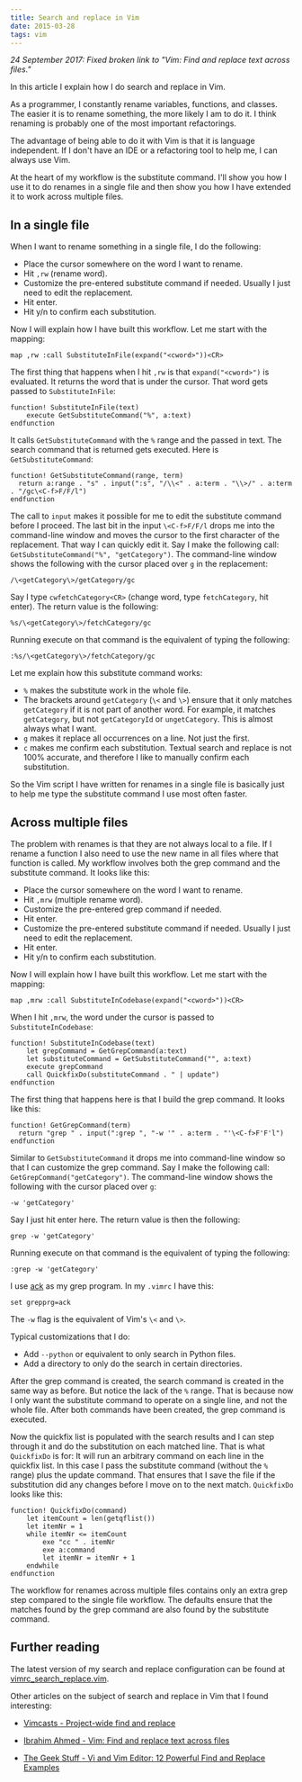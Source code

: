 ```yaml
---
title: Search and replace in Vim
date: 2015-03-28
tags: vim
---
```


*24 September 2017: Fixed broken link to "Vim: Find and replace text across files."*

In this article I explain how I do search and replace in Vim.

As a programmer, I constantly rename variables, functions, and classes. The
easier it is to rename something, the more likely I am to do it. I think
renaming is probably one of the most important refactorings.

The advantage of being able to do it with Vim is that it is language
independent. If I don't have an IDE or a refactoring tool to help me, I can
always use Vim.

At the heart of my workflow is the substitute command. I'll show you how I
use it to do renames in a single file and then show you how I have extended it
to work across multiple files.

## In a single file

When I want to rename something in a single file, I do the following:

* Place the cursor somewhere on the word I want to rename.
* Hit `,rw` (rename word).
* Customize the pre-entered substitute command if needed. Usually I just need
  to edit the replacement.
* Hit enter.
* Hit y/n to confirm each substitution.

Now I will explain how I have built this workflow. Let me start with the
mapping:

    map ,rw :call SubstituteInFile(expand("<cword>"))<CR>

The first thing that happens when I hit `,rw` is that `expand("<cword>")` is
evaluated. It returns the word that is under the cursor. That word gets passed
to `SubstituteInFile`:

    function! SubstituteInFile(text)
        execute GetSubstituteCommand("%", a:text)
    endfunction

It calls `GetSubstituteCommand` with the `%` range and the passed in text. The
search command that is returned gets executed. Here is `GetSubstituteCommand`:

    function! GetSubstituteCommand(range, term)
      return a:range . "s" . input(":s", "/\\<" . a:term . "\\>/" . a:term . "/gc\<C-f>F/F/l")
    endfunction

The call to `input` makes it possible for me to edit the substitute command
before I proceed. The last bit in the input `\<C-f>F/F/l` drops me into the
command-line window and moves the cursor to the first character of the
replacement. That way I can quickly edit it. Say I make the following call:
`GetSubstituteCommand("%", "getCategory")`. The command-line window shows the
following with the cursor placed over `g` in the replacement:

    /\<getCategory\>/getCategory/gc

Say I type `cwfetchCategory<CR>` (change word, type `fetchCategory`, hit
enter). The return value is the following:

    %s/\<getCategory\>/fetchCategory/gc

Running execute on that command is the equivalent of typing the following:

    :%s/\<getCategory\>/fetchCategory/gc

Let me explain how this substitute command works:

* `%` makes the substitute work in the whole file.
* The brackets around `getCategory` (`\<` and `\>`) ensure that it only matches
  `getCategory` if it is not part of another word. For example, it matches
  `getCategory`, but not `getCategoryId` or `ungetCategory`. This is almost
  always what I want.
* `g` makes it replace all occurrences on a line. Not just the first.
* `c` makes me confirm each substitution. Textual search and replace is not
  100% accurate, and therefore I like to manually confirm each substitution.

So the Vim script I have written for renames in a single file is basically just
to help me type the substitute command I use most often faster.

## Across multiple files

The problem with renames is that they are not always local to a file. If I
rename a function I also need to use the new name in all files where that
function is called. My workflow involves both the grep command and the
substitute command. It looks like this:

* Place the cursor somewhere on the word I want to rename.
* Hit `,mrw` (multiple rename word).
* Customize the pre-entered grep command if needed.
* Hit enter.
* Customize the pre-entered substitute command if needed. Usually I just need
  to edit the replacement.
* Hit enter.
* Hit y/n to confirm each substitution.

Now I will explain how I have built this workflow. Let me start with the
mapping:

    map ,mrw :call SubstituteInCodebase(expand("<cword>"))<CR>

When I hit `,mrw`, the word under the cursor is passed to
`SubstituteInCodebase`:

    function! SubstituteInCodebase(text)
        let grepCommand = GetGrepCommand(a:text)
        let substituteCommand = GetSubstituteCommand("", a:text)
        execute grepCommand
        call QuickfixDo(substituteCommand . " | update")
    endfunction

The first thing that happens here is that I build the grep command. It looks
like this:

    function! GetGrepCommand(term)
      return "grep " . input(":grep ", "-w '" . a:term . "'\<C-f>F'F'l")
    endfunction

Similar to `GetSubstituteCommand` it drops me into command-line window so that
I can customize the grep command. Say I make the following call:
`GetGrepCommand("getCategory")`. The command-line window shows the following
with the cursor placed over `g`:

    -w 'getCategory'

Say I just hit enter here. The return value is then the following:

    grep -w 'getCategory'

Running execute on that command is the equivalent of typing the following:

    :grep -w 'getCategory'

I use [ack](http://beyondgrep.com/) as my grep program. In my `.vimrc` I have
this:

    set grepprg=ack

The `-w` flag is the equivalent of Vim's `\<` and `\>`.

Typical customizations that I do:

* Add `--python` or equivalent to only search in Python files.
* Add a directory to only do the search in certain directories.

After the grep command is created, the search command is created in the same
way as before. But notice the lack of the `%` range. That is because now I only
want the substitute command to operate on a single line, and not the whole
file. After both commands have been created, the grep command is executed.

Now the quickfix list is populated with the search results and I can step
through it and do the substitution on each matched line. That is what
`QuickfixDo` is for: It will run an arbitrary command on each line in the
quickfix list. In this case I pass the substitute command (without the `%`
range) plus the update command.  That ensures that I save the file if the
substitution did any changes before I move on to the next match. `QuickfixDo`
looks like this:

    function! QuickfixDo(command)
        let itemCount = len(getqflist())
        let itemNr = 1
        while itemNr <= itemCount
            exe "cc " . itemNr
            exe a:command
            let itemNr = itemNr + 1
        endwhile
    endfunction

The workflow for renames across multiple files contains only an extra grep step
compared to the single file workflow. The defaults ensure that the matches
found by the grep command are also found by the substitute command.

## Further reading

The latest version of my search and replace configuration can be found at
[vimrc_search_replace.vim](https://github.com/rickardlindberg/dotfiles/blob/master/.vim/vimrc_search_replace.vim).

Other articles on the subject of search and replace in Vim that I found
interesting:

* [Vimcasts - Project-wide find and replace](http://vimcasts.org/episodes/project-wide-find-and-replace/)

* [Ibrahim Ahmed - Vim: Find and replace text across files](https://web.archive.org/web/20150928211530/http://www.ibrahim-ahmed.com/2008/01/find-and-replace-in-multiple-files-in.html)

* [The Geek Stuff - Vi and Vim Editor: 12 Powerful Find and Replace Examples](http://www.thegeekstuff.com/2009/04/vi-vim-editor-search-and-replace-examples/)
